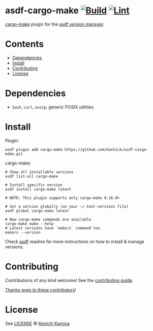 # asdf-cargo-make [![Build](https://github.com/kachick/asdf-cargo-make/actions/workflows/build.yml/badge.svg?branch=main)](https://github.com/kachick/asdf-cargo-make/actions/workflows/build.yml?query=branch%3Amain) [![Lint](https://github.com/kachick/asdf-cargo-make/actions/workflows/lint.yml/badge.svg?branch=main)](https://github.com/kachick/asdf-cargo-make/actions/workflows/lint.yml?query=branch%3Amain)

[cargo-make](https://sagiegurari.github.io/cargo-make/) plugin for the [asdf version manager](https://asdf-vm.com).

# Contents

- [Dependencies](#dependencies)
- [Install](#install)
- [Contributing](#contributing)
- [License](#license)

# Dependencies

- `bash`, `curl`, `unzip`: generic POSIX utilities.

# Install

Plugin:

```shell
asdf plugin add cargo-make https://github.com/kachick/asdf-cargo-make.git
```

cargo-make:

```shell
# Show all installable versions
asdf list-all cargo-make

# Install specific version
asdf install cargo-make latest

# NOTE: This plugin supports only cargo-make 0.16.0+

# Set a version globally (on your ~/.tool-versions file)
asdf global cargo-make latest

# Now cargo-make commands are available
cargo-make make --help
# Latest versions have `makers` command too
makers --version
```

Check [asdf](https://github.com/asdf-vm/asdf) readme for more instructions on how to
install & manage versions.

# Contributing

Contributions of any kind welcome! See the [contributing guide](contributing.md).

[Thanks goes to these contributors](https://github.com/kachick/asdf-cargo-make/graphs/contributors)!

# License

See [LICENSE](LICENSE) © [Kenichi Kamiya](https://github.com/kachick/)
